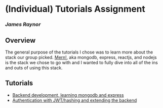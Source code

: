 # (Individual) Tutorials Assignment
### _James Raynor_

## Overview
The general purpose of the tutorials I chose was to learn more about the stack our group picked.
[Mern!](https://www.mongodb.com/mern-stack), aka mongodb, express, reactjs, and nodejs is the stack we chose to go
with and I wanted to fully dive into all of the ins and outs of using this stack. 


## Tutorials
* [Backend development, learning mongodb and express](tutorial%20%231)
* [Authentication with JWT/hashing and extending the backend](tutorial%20%232)
